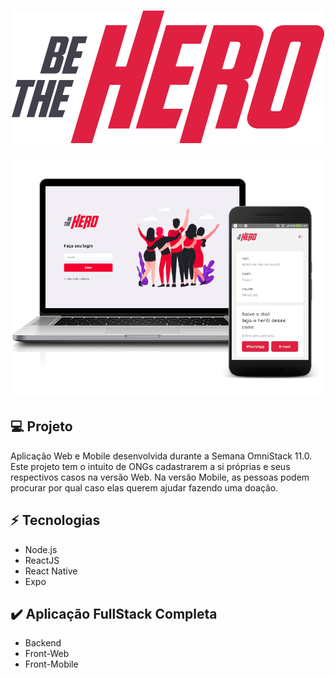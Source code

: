 <h1 align="center">
  <img src="frontend/src/assets/logo.svg" />
</h1>

<p align="center">
  <img src="assets/app-bethehero.png" />
</p>

## :computer: Projeto

Aplicação Web e Mobile desenvolvida durante a Semana OmniStack 11.0. Este projeto tem o intuito de ONGs cadastrarem a si próprias e seus respectivos casos na versão Web. Na versão Mobile, as pessoas podem procurar por qual caso elas querem ajudar fazendo uma doação.

## :zap: Tecnologias

* Node.js
* ReactJS
* React Native
* Expo

## :heavy_check_mark: Aplicação FullStack Completa

* Backend
* Front-Web
* Front-Mobile
